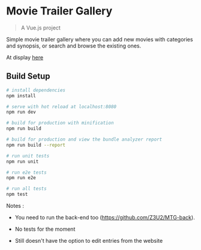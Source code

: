 # Movie Trailer Gallery

> A Vue.js project

Simple movie trailer gallery where you can add new movies with categories and synopsis, or search and browse the existing ones.

At display [here](http://converter-converterjs.a3c1.starter-us-west-1.openshiftapps.com)

## Build Setup

``` bash
# install dependencies
npm install

# serve with hot reload at localhost:8080
npm run dev

# build for production with minification
npm run build

# build for production and view the bundle analyzer report
npm run build --report

# run unit tests
npm run unit

# run e2e tests
npm run e2e

# run all tests
npm test
```

Notes : 

- You need to run the back-end too (https://github.com/Z3U2/MTG-back).

- No tests for the moment

- Still doesn't have the option to edit entries from the website 
